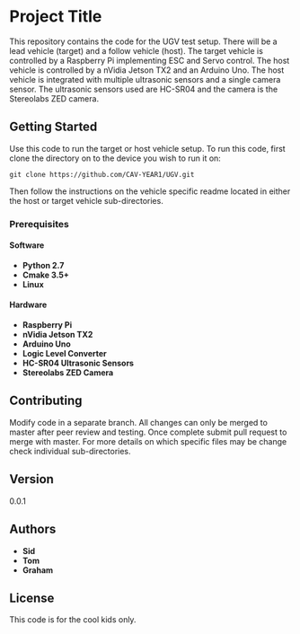 # Project Title

This repository contains the code for the UGV test setup. There will be a lead vehicle (target) and a follow vehicle (host). The target vehicle
is controlled by a Raspberry Pi implementing ESC and Servo control. The host vehicle is controlled by a nVidia Jetson TX2 and an Arduino Uno. The
host vehicle is integrated with multiple ultrasonic sensors and a single camera sensor. The ultrasonic sensors used are HC-SR04 and the camera is
the Stereolabs ZED camera.

## Getting Started

Use this code to run the target or host vehicle setup. To run this code, first clone the directory on to the device you wish to run it on:


```
git clone https://github.com/CAV-YEAR1/UGV.git
```

Then follow the instructions on the vehicle specific readme located in either the host or target vehicle sub-directories.

### Prerequisites

#### Software
* **Python 2.7**
* **Cmake 3.5+**
* **Linux**

#### Hardware
* **Raspberry Pi**
* **nVidia Jetson TX2**
* **Arduino Uno**
* **Logic Level Converter**
* **HC-SR04 Ultrasonic Sensors**
* **Stereolabs ZED Camera**

## Contributing

Modify code in a separate branch. All changes can only be merged to master after peer review and testing. Once complete submit pull request
to merge with master. For more details on which specific files may be change check individual sub-directories.

## Version

0.0.1

## Authors

* **Sid**
* **Tom**
* **Graham**

## License

This code is for the cool kids only.
